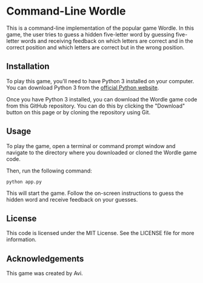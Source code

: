 # Command-Line Wordle

This is a command-line implementation of the popular game Wordle. In this game, the user tries to guess a hidden five-letter word by guessing five-letter words and receiving feedback on which letters are correct and in the correct position and which letters are correct but in the wrong position.

## Installation

To play this game, you'll need to have Python 3 installed on your computer. You can download Python 3 from the [official Python website](https://www.python.org/downloads/).

Once you have Python 3 installed, you can download the Wordle game code from this GitHub repository. You can do this by clicking the "Download" button on this page or by cloning the repository using Git.

## Usage

To play the game, open a terminal or command prompt window and navigate to the directory where you downloaded or cloned the Wordle game code.

Then, run the following command:

```
python app.py
```

This will start the game. Follow the on-screen instructions to guess the hidden word and receive feedback on your guesses.

## License

This code is licensed under the MIT License. See the LICENSE file for more information.

## Acknowledgements

This game was created by Avi.
